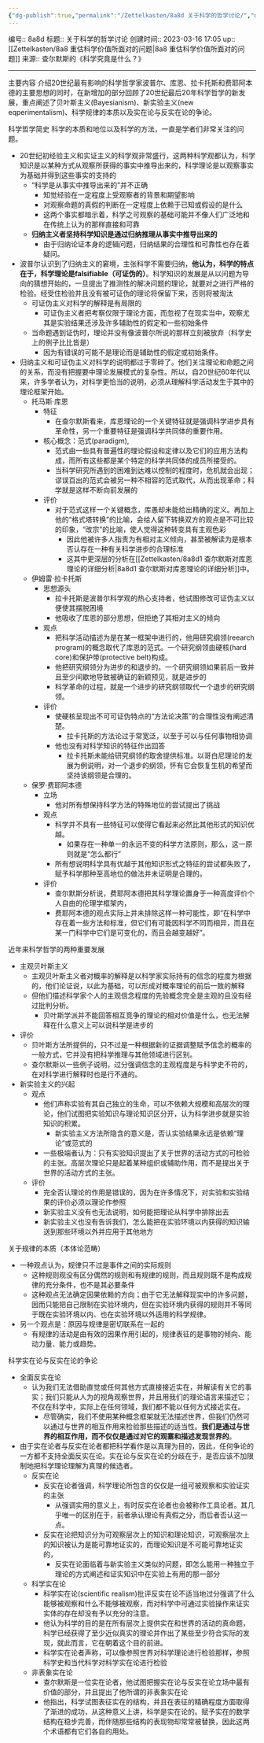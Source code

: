 ```yaml
---
{"dg-publish":true,"permalink":"/Zettelkasten/8a8d 关于科学的哲学讨论/","dgPassFrontmatter":true}
---
```


编号:: 8a8d
标题:: 关于科学的哲学讨论
创建时间:: 2023-03-16 17:05
up:: [[Zettelkasten/8a8 重估科学价值所面对的问题\|8a8 重估科学价值所面对的问题]]
来源:: 查尔默斯的《科学究竟是什么？》

---
主要内容
介绍20世纪最有影响的科学哲学家波普尔、库恩、拉卡托斯和费耶阿本德的主要思想的同时，在新增加的部分回顾了20世纪最后20年科学哲学的新发展，重点阐述了贝叶斯主义(Bayesianism)、新实验主义(new eqperimentalism)、科学规律的本质以及实在论与反实在论的争论。

科学哲学简史
科学的本质和地位以及科学的方法，一直是学者们非常关注的问题。
- 20世纪初经验主义和实证主义的科学观非常盛行，这两种科学观都认为，科学知识是以某种方式从观察所获得的事实中推导出来的，科学理论是以观察事实为基础并得到这些事实的支持的
	- “科学是从事实中推导出来的”并不正确
		- 知觉经验在一定程度上受观察者的背景和期望影响
		- 对观察命题的真假的判断在一定程度上依赖于已知或假设的是什么
		- 这两个事实都暗示着，科学之可观察的基础可能并不像人们广泛地和在传统上认为的那样直接和可靠
	- **归纳主义者坚持科学知识是通过归纳推理从事实中推导出来的**
		- 由于归纳论证本身的逻辑问题，归纳结果的合理性和可靠性也存在着疑问。
- 波普尔认识到了归纳主义的窘境，主张科学不需要归纳，**他认为，科学的特点在于，科学理论是falsifiable（可证伪的）**。科学知识的发展是从以问题为导向的猜想开始的，一旦提出了推测性的解决问题的理论，就要对之进行严格的检验。经受住检验并且没有被可证伪的理论将保留下来，否则将被淘汰
	- 可证伪主义对科学的解释是有局限的
		- 可证伪主义者把考察仅限于理论方面，而忽视了在现实当中，观察尤其是实验结果还涉及许多辅助性的假定和一些初始条件
	- 当命题遇到证伪时，理论并没有像波普尔所说的那样立刻被放弃（科学史上的例子比比皆是）
		- 因为有错误的可能不是理论而是辅助性的假定或初始条件。
- 归纳主义和可证伪主义对科学的说明都过于零碎了。他们关注理论和命题之间的关系，而没有把握要中理论发展模式的复杂性。所以，自20世纪60年代以来，许多学者认为，对科学更恰当的说明，必须从理解科学活动发生于其中的理论框架开始。
	- 托马斯·库恩
		- 特征
			- 在查尔默斯看来，库恩理论的一个关键特征就是强调科学进步具有革命性，另一个重要特征是强调科学共同体的重要作用。
		- 核心概念：范式(paradigm),
			- 范式由一些具有普遍性的理论假设和定律以及它们的应用方法构成，而所有这些都是某个特定的科学共同体的成员所接受的。
			- 当科学研究所遇到的困难到达难以控制的程度时，危机就会出现；谬误百出的范式会被另一种不相容的范式取代，从而出现革命；科学就是这样不断向前发展的
		- 评价
			- 对于范式这样一个关键概念，库愚却未能给出精确的定义。再加上他的“格式塔转换”的比喻，会给人留下转换双方的观点是不可比较的印象，“改宗”的比喻，使人觉得这种转变具有主观色彩
				- 因此他被许多人指责为有相对主义倾向，甚至被解读为是根本否认存在一种有关科学进步的合理标准
				- 这其中更深层的分析在[[Zettelkasten/8a8d1 查尔默斯对库恩理论的详细分析\|8a8d1 查尔默斯对库恩理论的详细分析]]中。
	- 伊姆雷·拉卡托斯
		- 思想源头
			- 拉卡托斯是波普尔科学观的热心支持者，他试图修改可证伪主义以便使其摆脱困境
			- 他吸收了库恩的部分思想，但拒绝了其相对主义的倾向
		- 观点
			- 把科学活动描述为是在某一框架中进行的，他用研究纲领(reearch program)的概念取代了库恩的范式。一个研究纲领由硬核(hard core)和保护带(protective belt)构成。
			- 他把研究纲领分为进步的和退步的。一个研究纲领如果前后一致并且至少间歇地导致被确证的新颖预见，就是进步的
			- 科学革命的过程，就是一个进步的研究纲领取代一个退步的研究纲领。
		- 评价
			- 使硬核呈现出不可可证伪特点的“方法论决策”的合理性没有阐述清楚。
				- 拉卡托斯的方法论过于常宽泛，以至于可以与任何事物相协调
			- 他也没有对科学知识的特征作出回答
				- 拉卡托斯未能给研究纲领的取舍提供标准。以哥白尼理论的发展为例说明，对一个退步的纲领，怀有它会恢复生机的希望而坚持该纲领是合理的。
	- 保罗·费耶阿本德
		- 立场
			- 他对所有想保持科学方法的特殊地位的尝试提出了挑战
		- 观点
			- 科学并不具有一些特征可以使得它看起来必然比其他形式的知识优越。
				- 如果存在一种单一的永远不变的科学方法原则，那么，这一原则就是“怎么都行”
			- 所有想说明科学具有优越于其他知识形式之特征的尝试都失败了，赋予科学那种至高地位的做法并未证明是合理的。
		- 评价
			- 查尔默斯分析说，费耶阿本德把其科学理论置身于一种高度评价个人自由的伦理学框架内，
			- 费耶阿本德的观点实际上并未排除这样一种可能性，即“在科学中存在着一些方法和标准，但它们有可能因科学不同而相异，而且在某一门科学中它们是可变化的，而且会越变越好”。

近年来科学哲学的两种重要发展
- 主观贝叶斯主义
	- 主观贝叶斯主义者对概率的解释是以科学家实际持有的信念的程度为根据的，他们论证说，以此为基础，可以形成对概率理论的前后一致的解释
	- 但他们描述科学家个人的主观信念程度的先验概念完全是主观的且没有经过批判分析。
		- 贝叶斯学派并不能回答相互竞争的理论的相对价值是什么，也无法解释在什么意义上可以说科学是进步的
- 评价
	- 贝叶斯方法所提供的，只不过是一种根据新的证据调整赋予信念的概率的一般方式，它并没有把科学推理与其他领域进行区别。
	- 查尔默斯以一些例子说明，过分强调信念的主观程度是与科学史不符的，在对科学进行解释时也是行不通的。
- 新实验主义的兴起
	- 观点
		- 他们声称实验有其自己独立的生命，可以不依赖大规模和高层次的理论，他们试图把实验知识与理论知识区分开，认为科学进步就是实验知识的积累。
			- 新实验主义方法所隐含的意义是，否认实验结果永远是依赖“理论”或范式的
		- 一些极端者认为：只有实验知识提出了关于世界的活动方式的可检验的主张。高层次理论只是起着某种组织或辅助作用，而不是提出关于世界的活动方式的主张。
	- 评价
		- 完全否认理论的作用是错误的，因为在许多情况下，对实验和实验结果的评价必须以理论作参照
		- 新实验主义没有也无法说明，如何能把理论从科学中排除出去
		- 新实验主义也没有告诉我们，怎么能把在实验环境以内获得的知识输送到那些环境以外并应用于其他地方


关于规律的本质（本体论范畴）
- 一种观点认为，规律只不过是事件之间的实际规则
	- 这种规则观没有区分偶然的规则和有规律的规则，而且规则既不是构成规律的充分条件，也不是其必要条件
	- 这种观点无法确定因果依赖的方向；由于它无法解释现实中的许多问题，因而只能把自己限制在实验环境内，但在实验环境内获得的规则并不等同于既在实验环境以内、也在实验环境以外适用的科学规律。
- 另一个观点是：原因与规律是密切联系在一起的
	- 有规律的活动是由有效的因果作用引起的，规律表征的是事物的倾向、能动力量、能力或趋势。

科学实在论与反实在论的争论
- 全面反实在论
	- 认为我们无法借助直觉或任何其他方式直接接近实在，并解读有关它的事实；我们只能从人为的视角观察世界，并且用我们的理论语言来描述它；不仅在科学中，实际上在任何领域，我们都不能以任何方式接近实在。
		- 尽管确实，我们不使用某种概念框架就无法描述世界，但我们仍然可以通过与世界的相互作用来检验那些描述的适当性。**我们是通过与世界的相互作用，而不仅仅是通过对它的观寨和描述发现世界的**。
- 由于实在论者与反实在论者都把科学看作是以真理为目的，因此，任何争论的一方都不支持全面反实在论。实在论与反实在论的分歧在于，是否应该不加限制地把科学理论理解为真理的候选者。
	- 反实在论
		- 反实在论者强调，科学理论所包含的仅仅是一组可被观察和实验证实的主张
			- 从强调实用的意义上，有时反实在论者也会被称作工具论者。其几乎唯一的区别在于，前者承认理论有真假之分，而后者否认这一点。
		- 反实在论把知识分为可观察层次上的知识和理论知识，可观察层次上的知识被认为是能可靠地证实的，而理论知识是不可能可靠地证实的，
			- 反实在论面临着与新实验主义类似的问题，即怎么能用一种独立于理论的方式阐述和证实知识中在实验上有用的那一部分
	- 科学实在论
		- 科学实在论(scientific realism)批评反实在论不适当地过分强调了什么能够被观察和什么不能够被观察，而对科学中可通过实验操作来证实实体的存在却没有予以充分的注意。
		- 他认为科学的目的是在所有层次上提供实在和世界的活动的真命题，科学已经获得了至少近似真实的理论并作出了某些至少符合实际的发现，就此而言，它在朝着这个目的前进。
		- 科学实在论者声称，可以像参照世界对科学理论进行检验那样，参照科学史和当代科学对科学实在论进行检验
	- 非表象实在论
		- 查尔默斯是一位实在论者，他试图把握实在论与反实在论立场中最有价值的部分，并且提出了他所谓的非表象实在论
		- 他指出，科学试图表征实在的结构，并且在表征的精确程度方面取得了渐进的成功，从这种意义上讲，科学是实在论的。赋予实在的数学结构在稳步完善，而伴随那些结构的表现物却常常被替换，因此这两个术语都有它们各自的用处。
